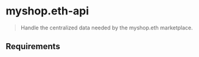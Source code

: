 # myshop.eth-api

> Handle the centralized data needed by the myshop.eth marketplace.

## Requirements

